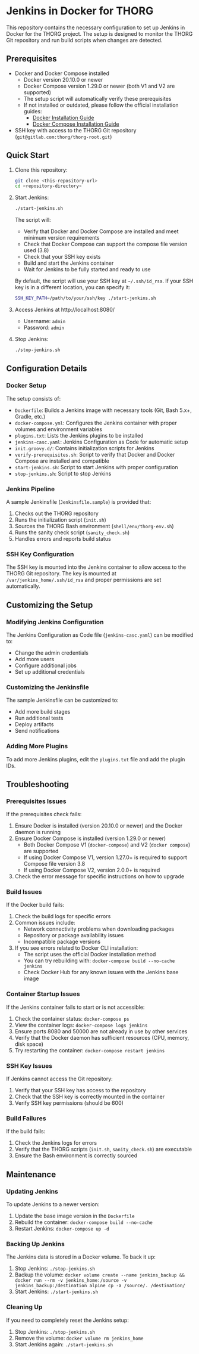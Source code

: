 # Jenkins in Docker for THORG

This repository contains the necessary configuration to set up Jenkins in Docker for the THORG project. The setup is designed to monitor the THORG Git repository and run build scripts when changes are detected.

## Prerequisites

- Docker and Docker Compose installed
  - Docker version 20.10.0 or newer
  - Docker Compose version 1.29.0 or newer (both V1 and V2 are supported)
  - The setup script will automatically verify these prerequisites
  - If not installed or outdated, please follow the official installation guides:
    - [Docker Installation Guide](https://docs.docker.com/get-docker/)
    - [Docker Compose Installation Guide](https://docs.docker.com/compose/install/)
- SSH key with access to the THORG Git repository (`git@gitlab.com:thorg/thorg-root.git`)

## Quick Start

1. Clone this repository:
   ```bash
   git clone <this-repository-url>
   cd <repository-directory>
   ```

2. Start Jenkins:
   ```bash
   ./start-jenkins.sh
   ```

   The script will:
   - Verify that Docker and Docker Compose are installed and meet minimum version requirements
   - Check that Docker Compose can support the compose file version used (3.8)
   - Check that your SSH key exists
   - Build and start the Jenkins container
   - Wait for Jenkins to be fully started and ready to use

   By default, the script will use your SSH key at `~/.ssh/id_rsa`. If your SSH key is in a different location, you can specify it:
   ```bash
   SSH_KEY_PATH=/path/to/your/ssh/key ./start-jenkins.sh
   ```

3. Access Jenkins at http://localhost:8080/
   - Username: `admin`
   - Password: `admin`

4. Stop Jenkins:
   ```bash
   ./stop-jenkins.sh
   ```

## Configuration Details

### Docker Setup

The setup consists of:
- `Dockerfile`: Builds a Jenkins image with necessary tools (Git, Bash 5.x+, Gradle, etc.)
- `docker-compose.yml`: Configures the Jenkins container with proper volumes and environment variables
- `plugins.txt`: Lists the Jenkins plugins to be installed
- `jenkins-casc.yaml`: Jenkins Configuration as Code for automatic setup
- `init.groovy.d/`: Contains initialization scripts for Jenkins
- `verify-prerequisites.sh`: Script to verify that Docker and Docker Compose are installed and compatible
- `start-jenkins.sh`: Script to start Jenkins with proper configuration
- `stop-jenkins.sh`: Script to stop Jenkins

### Jenkins Pipeline

A sample Jenkinsfile (`Jenkinsfile.sample`) is provided that:
1. Checks out the THORG repository
2. Runs the initialization script (`init.sh`)
3. Sources the THORG Bash environment (`shell/env/thorg-env.sh`)
4. Runs the sanity check script (`sanity_check.sh`)
5. Handles errors and reports build status

### SSH Key Configuration

The SSH key is mounted into the Jenkins container to allow access to the THORG Git repository. The key is mounted at `/var/jenkins_home/.ssh/id_rsa` and proper permissions are set automatically.

## Customizing the Setup

### Modifying Jenkins Configuration

The Jenkins Configuration as Code file (`jenkins-casc.yaml`) can be modified to:
- Change the admin credentials
- Add more users
- Configure additional jobs
- Set up additional credentials

### Customizing the Jenkinsfile

The sample Jenkinsfile can be customized to:
- Add more build stages
- Run additional tests
- Deploy artifacts
- Send notifications

### Adding More Plugins

To add more Jenkins plugins, edit the `plugins.txt` file and add the plugin IDs.

## Troubleshooting

### Prerequisites Issues

If the prerequisites check fails:
1. Ensure Docker is installed (version 20.10.0 or newer) and the Docker daemon is running
2. Ensure Docker Compose is installed (version 1.29.0 or newer)
   - Both Docker Compose V1 (`docker-compose`) and V2 (`docker compose`) are supported
   - If using Docker Compose V1, version 1.27.0+ is required to support Compose file version 3.8
   - If using Docker Compose V2, version 2.0.0+ is required
3. Check the error message for specific instructions on how to upgrade

### Build Issues

If the Docker build fails:
1. Check the build logs for specific errors
2. Common issues include:
   - Network connectivity problems when downloading packages
   - Repository or package availability issues
   - Incompatible package versions
3. If you see errors related to Docker CLI installation:
   - The script uses the official Docker installation method
   - You can try rebuilding with: `docker-compose build --no-cache jenkins`
   - Check Docker Hub for any known issues with the Jenkins base image

### Container Startup Issues

If the Jenkins container fails to start or is not accessible:
1. Check the container status: `docker-compose ps`
2. View the container logs: `docker-compose logs jenkins`
3. Ensure ports 8080 and 50000 are not already in use by other services
4. Verify that the Docker daemon has sufficient resources (CPU, memory, disk space)
5. Try restarting the container: `docker-compose restart jenkins`

### SSH Key Issues

If Jenkins cannot access the Git repository:
1. Verify that your SSH key has access to the repository
2. Check that the SSH key is correctly mounted in the container
3. Verify SSH key permissions (should be 600)

### Build Failures

If the build fails:
1. Check the Jenkins logs for errors
2. Verify that the THORG scripts (`init.sh`, `sanity_check.sh`) are executable
3. Ensure the Bash environment is correctly sourced

## Maintenance

### Updating Jenkins

To update Jenkins to a newer version:
1. Update the base image version in the `Dockerfile`
2. Rebuild the container: `docker-compose build --no-cache`
3. Restart Jenkins: `docker-compose up -d`

### Backing Up Jenkins

The Jenkins data is stored in a Docker volume. To back it up:
1. Stop Jenkins: `./stop-jenkins.sh`
2. Backup the volume: `docker volume create --name jenkins_backup && docker run --rm -v jenkins_home:/source -v jenkins_backup:/destination alpine cp -a /source/. /destination/`
3. Start Jenkins: `./start-jenkins.sh`

### Cleaning Up

If you need to completely reset the Jenkins setup:
1. Stop Jenkins: `./stop-jenkins.sh`
2. Remove the volume: `docker volume rm jenkins_home`
3. Start Jenkins again: `./start-jenkins.sh`
